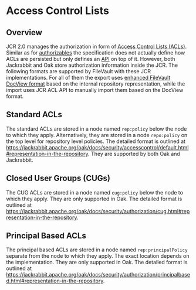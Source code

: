 <!--
   Licensed to the Apache Software Foundation (ASF) under one or more
   contributor license agreements.  See the NOTICE file distributed with
   this work for additional information regarding copyright ownership.
   The ASF licenses this file to You under the Apache License, Version 2.0
   (the "License"); you may not use this file except in compliance with
   the License.  You may obtain a copy of the License at

       http://www.apache.org/licenses/LICENSE-2.0

   Unless required by applicable law or agreed to in writing, software
   distributed under the License is distributed on an "AS IS" BASIS,
   WITHOUT WARRANTIES OR CONDITIONS OF ANY KIND, either express or implied.
   See the License for the specific language governing permissions and
   limitations under the License.
-->

Access Control Lists
=================

<!-- MACRO{toc} -->

Overview
----------

JCR 2.0 manages the authorization in form of [Access Control Lists (ACLs)][jcr-acls]. Similar as for [authorizables](authorizables.html) the specification does not actually define how ACLs are persisted but only defines an [API][jcr-acl-api] on top of it.
However, both Jackrabbit and Oak store authorization information inside the JCR. The following formats are supported by FileVault with these JCR implementations. For all of them the export uses [enhanced FileVault DocView format](docview.html) based on the internal repository representation, while the import uses JCR ACL API to manually import them based on the DocView format.

Standard ACLs
---------------------

The standard ACLs are stored in a node named `rep:policy` below the node to which they apply. Alternatively, they are stored in a node `repo:policy` on the top level for repository level policies. The detailed format is outlined at <https://jackrabbit.apache.org/oak/docs/security/accesscontrol/default.html#representation-in-the-repository>. They are supported by both Oak and Jackrabbit.

Closed User Groups (CUGs)
-------------------

The CUG ACLs are stored in a node named `cug:policy` below the node to which they apply. They are only supported in Oak.
The detailed format is outlined at <https://jackrabbit.apache.org/oak/docs/security/authorization/cug.html#representation-in-the-repository>.

Principal Based ACLs
--------------------

The principal based ACLs are stored in a node named `rep:principalPolicy` separate from the node to which they apply. The exact location depends on the implementation. They are only supported in Oak.
The detailed format is outlined at <https://jackrabbit.apache.org/oak/docs/security/authorization/principalbased.html#representation-in-the-repository>.


[jcr-acls]: https://s.apache.org/jcr-2.0-spec/16_Access_Control_Management.html
[jcr-acl-api]: https://s.apache.org/jcr-2.0-spec/16_Access_Control_Management.html#16.5%20Access%20Control%20Lists
